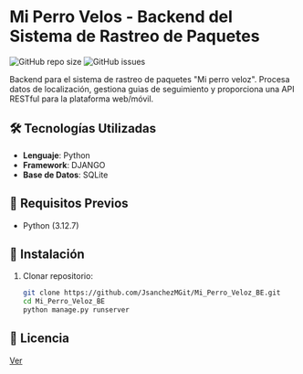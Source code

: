 # Mi Perro Velos - Backend del Sistema de Rastreo de Paquetes

![GitHub repo size](https://img.shields.io/github/repo-size/JsanchezMGit/Mi_Perro_Veloz_BE)
![GitHub issues](https://img.shields.io/github/issues/JsanchezMGit/Mi_Perro_Veloz_BE)

Backend para el sistema de rastreo de paquetes "Mi perro veloz". Procesa datos de localización, gestiona guias de seguimiento y proporciona una API RESTful para la plataforma web/móvil.

## 🛠 Tecnologías Utilizadas
- **Lenguaje**: Python
- **Framework**: DJANGO
- **Base de Datos**: SQLite

## 🔌 Requisitos Previos
- Python (3.12.7)

## 🚀 Instalación
1. Clonar repositorio:
   ```bash
   git clone https://github.com/JsanchezMGit/Mi_Perro_Veloz_BE.git
   cd Mi_Perro_Veloz_BE
   python manage.py runserver  

## 📄 Licencia
<a href="https://github.com/JsanchezMGit/Mi_Perro_Veloz_BE/blob/main/LICENSE">Ver</a>

